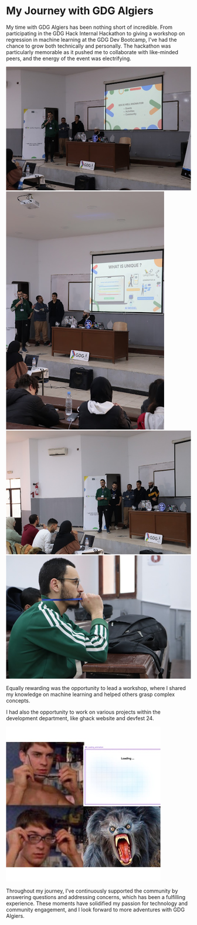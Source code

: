 # My Journey with GDG Algiers

My time with GDG Algiers has been nothing short of incredible. From participating in the GDG Hack Internal Hackathon to giving a workshop on regression in machine learning at the GDG Dev Bootcamp, I've had the chance to grow both technically and personally. The hackathon was particularly memorable as it pushed me to collaborate with like-minded peers, and the energy of the event was electrifying. 

![GDG Hack Internal Hackathon](./images/IMG_4547.JPG)
![GDG Hack Internal Hackathon](./images/IMG_4550.JPG)
![GDG Hack Internal Hackathon](./images/IMG_4551.JPG)
![GDG Hack Internal Hackathon](./images/IMG_4633.JPG)

Equally rewarding was the opportunity to lead a workshop, where I shared my knowledge on machine learning and helped others grasp complex concepts.

I had also the opportunity to work on various projects within the development department, like ghack website and devfest 24.

![Meme about devfest24 website is hard](./images/meme_devfest.jpg)

Throughout my journey, I've continuously supported the community by answering questions and addressing concerns, which has been a fulfilling experience. These moments have solidified my passion for technology and community engagement, and I look forward to more adventures with GDG Algiers.
